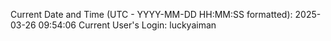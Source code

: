 Current Date and Time (UTC - YYYY-MM-DD HH:MM:SS formatted): 2025-03-26 09:54:06
Current User's Login: luckyaiman
